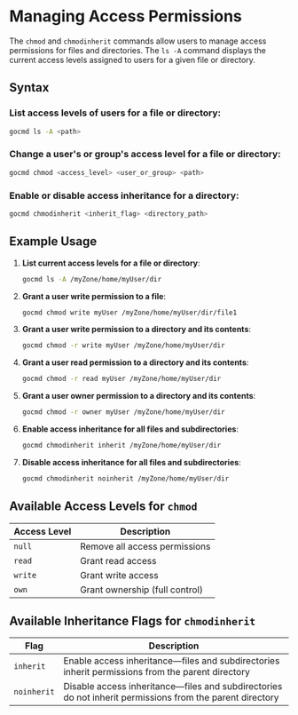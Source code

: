# Managing Access Permissions

The `chmod` and `chmodinherit` commands allow users to manage access permissions for files and directories. The `ls -A` command displays the current access levels assigned to users for a given file or directory.

## Syntax  

### List access levels of users for a file or directory:  
```sh
gocmd ls -A <path>
```

### Change a user's or group's access level for a file or directory:  
```sh
gocmd chmod <access_level> <user_or_group> <path>
```

### Enable or disable access inheritance for a directory:  
```sh
gocmd chmodinherit <inherit_flag> <directory_path>
```

## Example Usage  

1. **List current access levels for a file or directory**:  
   ```sh
   gocmd ls -A /myZone/home/myUser/dir
   ```

2. **Grant a user write permission to a file**:  
   ```sh
   gocmd chmod write myUser /myZone/home/myUser/dir/file1
   ```

3. **Grant a user write permission to a directory and its contents**:  
   ```sh
   gocmd chmod -r write myUser /myZone/home/myUser/dir
   ```

4. **Grant a user read permission to a directory and its contents**:  
   ```sh
   gocmd chmod -r read myUser /myZone/home/myUser/dir
   ```

5. **Grant a user owner permission to a directory and its contents**:  
   ```sh
   gocmd chmod -r owner myUser /myZone/home/myUser/dir
   ```

6. **Enable access inheritance for all files and subdirectories**:  
   ```sh
   gocmd chmodinherit inherit /myZone/home/myUser/dir
   ```

7. **Disable access inheritance for all files and subdirectories**:  
   ```sh
   gocmd chmodinherit noinherit /myZone/home/myUser/dir
   ```

## Available Access Levels for `chmod`  

| Access Level | Description |
|-------------|-------------|
| `null` | Remove all access permissions |
| `read` | Grant read access |
| `write` | Grant write access |
| `own` | Grant ownership (full control) |

## Available Inheritance Flags for `chmodinherit`  

| Flag | Description |
|------|-------------|
| `inherit` | Enable access inheritance—files and subdirectories inherit permissions from the parent directory |
| `noinherit` | Disable access inheritance—files and subdirectories do not inherit permissions from the parent directory |
